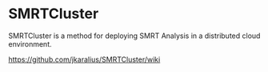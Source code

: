 SMRTCluster
===========

SMRTCluster is a method for deploying SMRT Analysis in a distributed cloud environment.

https://github.com/jkaralius/SMRTCluster/wiki
